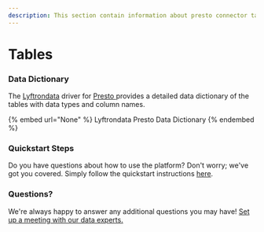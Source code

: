 ```yaml
---
description: This section contain information about presto connector tables information
---
```


# Tables

### Data Dictionary

The [Lyftrondata](https://www.lyftrondata.com/) driver for [Presto](None/)[ ](https://www.lyftrondata.com/integration/presto/)provides a detailed data dictionary of the tables with data types and column names.

{% embed url="None" %}
Lyftrondata Presto Data Dictionary
{% endembed %}

### Quickstart Steps

Do you have questions about how to use the platform? Don't worry; we've got you covered. Simply follow the quickstart instructions [here](../README.md).

### Questions? <a href="#questions" id="questions"></a>

We're always happy to answer any additional questions you may have! [Set up a meeting with our data experts.](https://www.lyftrondata.com/book-a-meeting/)

